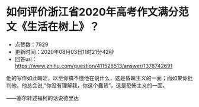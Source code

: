 # 如何评价浙江省2020年高考作文满分范文《生活在树上》？
- 点赞数：7929
- 更新时间：2020年08月03日11时21分42秒
- 回答url：https://www.zhihu.com/question/411528513/answer/1378742691
<body>
 <p data-pid="VzkqCJJ4">他的写作如此晦涩，以至你搞不懂他在说什么，这是昏昧主义的一面；而如果你批判他，他总会说,“你没有理解我，你这个蠢货”，这是恐怖主义的一面。</p>
 <p data-pid="EGaFC8PC">——塞尔转述福柯的话说德里达</p>
</body>